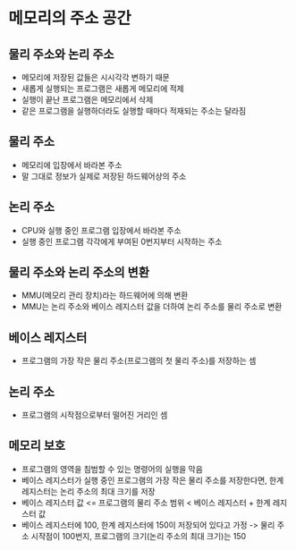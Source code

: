 # 메모리의 주소 공간

## 물리 주소와 논리 주소
- 메모리에 저장된 값들은 시시각각 변하기 때문
- 새롭게 실행되는 프로그램은 새롭게 메모리에 적제
- 실행이 끝난 프로그램은 메모리에서 삭제
- 같은 프로그램을 실행하더라도 실행할 때마다 적재되는 주소는 달라짐

## 물리 주소
- 메모리에 입장에서 바라본 주소
- 말 그대로 정보가 실제로 저장된 하드웨어상의 주소

## 논리 주소
- CPU와 실행 중인 프로그램 입장에서 바라본 주소
- 실행 중인 프로그램 각각에게 부여된 0번지부터 시작하는 주소

## 물리 주소와 논리 주소의 변환
- MMU(메모리 관리 장치)라는 하드웨어에 의해 변환
- MMU는 논리 주소와 베이스 레지스터 값을 더하여 논리 주소를 물리 주소로 변환

## 베이스 레지스터
- 프로그램의 가장 작은 물리 주소(프로그램의 첫 물리 주소)를 저장하는 셈

## 논리 주소
- 프로그램의 시작점으로부터 떨어진 거리인 셈

## 메모리 보호
- 프로그램의 영역을 침범할 수 있는 명령어의 실행을 막음
- 베이스 레지스터가 실행 중인 프로그램의 가장 작은 물리 주소를 저장한다면, 한계 레지스터는 논리 주소의 최대 크기를 저장
- 베이스 레지스터 값 <= 프로그램의 물리 주소 범위 < 베이스 레지스터 + 한계 레지스터 값
- 베이스 레지스터에 100, 한계 레지스터에 150이 저장되어 있다고 가정 -> 물리 주소 시작점이 100번지, 프로그램의 크기(논리 주소의 최대 크기)는 150
